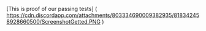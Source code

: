 [This is proof of our passing tests] ( https://cdn.discordapp.com/attachments/803334690009382935/818342458928660500/ScreenshotGetted.PNG )

